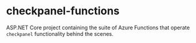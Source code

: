 ﻿# checkpanel-functions
ASP.NET Core project containing the suite of Azure Functions that operate `checkpanel` functionality behind the scenes.
